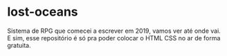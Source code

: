 # lost-oceans
Sistema de RPG que comecei a escrever em 2019, vamos ver até onde vai.
E sim, esse repositório é só pra poder colocar o HTML CSS no ar de forma gratuita.
